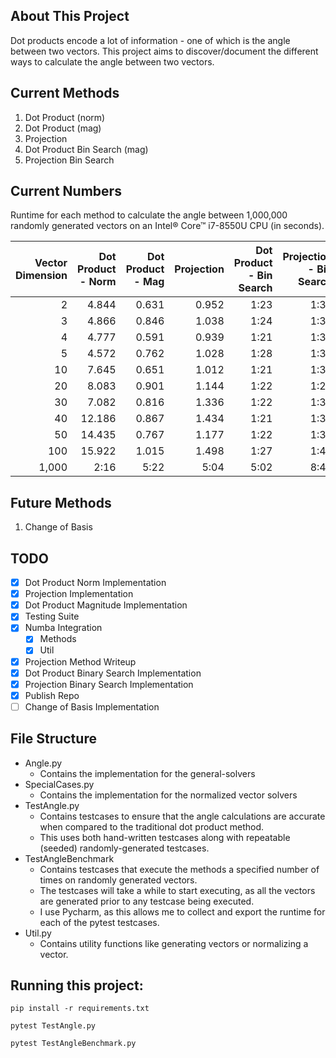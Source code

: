 ## About This Project
Dot products encode a lot of information - one of which is the angle between two vectors. 
This project aims to discover/document the different ways to calculate the angle between two vectors.

## Current Methods
1. Dot Product (norm)
2. Dot Product (mag)
3. Projection
4. Dot Product Bin Search (mag)
5. Projection Bin Search

## Current Numbers
Runtime for each method to calculate the angle between 1,000,000 randomly generated vectors on an Intel® Core™ i7-8550U CPU
(in seconds).

Vector Dimension|Dot Product - Norm|Dot Product - Mag|Projection|Dot Product - Bin Search|Projection - Bin Search|
---------------:|-----------------:|----------------:|---------:|-----------------------:|----------------------:|
2|4.844|0.631|0.952|1:23|1:30
3|4.866|0.846|1.038|1:24|1:30
4|4.777|0.591|0.939|1:21|1:30
5|4.572|0.762|1.028|1:28|1:33
10|7.645|0.651|1.012|1:21|1:31
20|8.083|0.901|1.144|1:22|1:29
30|7.082|0.816|1.336|1:22|1:33
40|12.186|0.867|1.434|1:21|1:32
50|14.435|0.767|1.177|1:22|1:31
100|15.922|1.015|1.498|1:27|1:43
1,000|2:16|5:22|5:04|5:02|8:45

## Future Methods
1. Change of Basis

## TODO
- [X] Dot Product Norm Implementation
- [X] Projection Implementation
- [X] Dot Product Magnitude Implementation
- [X] Testing Suite
- [X] Numba Integration
  - [X] Methods
  - [X] Util
- [X] Projection Method Writeup
- [X] Dot Product Binary Search Implementation
- [X] Projection Binary Search Implementation
- [X] Publish Repo
- [ ] Change of Basis Implementation

## File Structure
 - Angle.py
    - Contains the implementation for the general-solvers
 - SpecialCases.py
    - Contains the implementation for the normalized vector solvers
 - TestAngle.py
    - Contains testcases to ensure that the angle calculations are accurate when compared to the traditional dot product method.
    - This uses both hand-written testcases along with repeatable (seeded) randomly-generated testcases.
 - TestAngleBenchmark
    - Contains testcases that execute the methods a specified number of times on randomly generated vectors.
    - The testcases will take a while to start executing, as all the vectors are generated prior to any testcase being executed.
    - I use Pycharm, as this allows me to collect and export the runtime for each of the pytest testcases.
 - Util.py
    - Contains utility functions like generating vectors or normalizing a vector.

## Running this project:
`pip install -r requirements.txt`

`pytest TestAngle.py`

`pytest TestAngleBenchmark.py`
